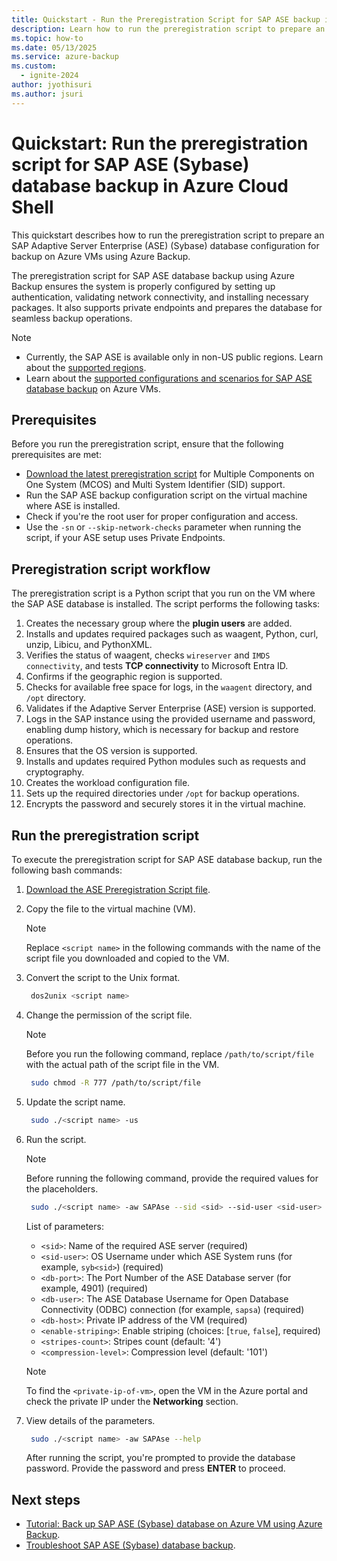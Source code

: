 ```yaml
---
title: Quickstart - Run the Preregistration Script for SAP ASE backup in Azure Cloud Shell
description: Learn how to run the preregistration script to prepare an SAP ASE (Sybase) database configuration for backup on Azure VMs using Azure Backup.
ms.topic: how-to
ms.date: 05/13/2025
ms.service: azure-backup
ms.custom:
  - ignite-2024
author: jyothisuri
ms.author: jsuri
---
```


# Quickstart: Run the preregistration script for SAP ASE (Sybase) database backup in Azure Cloud Shell

This quickstart describes how to run the preregistration script to prepare an SAP Adaptive Server Enterprise (ASE) (Sybase) database configuration for backup on Azure VMs using Azure Backup.

The preregistration script for SAP ASE database backup using Azure Backup ensures the system is properly configured by setting up authentication, validating network connectivity, and installing necessary packages. It also supports private endpoints and prepares the database for seamless backup operations.

>[!Note]
>- Currently, the SAP ASE is available only in non-US public regions. Learn about the [supported regions](sap-ase-backup-support-matrix.md#scenario-support-for-sap-ase-sybase-databases-on-azure-vms).
>- Learn about the [supported configurations and scenarios for SAP ASE database backup](sap-ase-backup-support-matrix.md) on Azure VMs.

## Prerequisites

Before you run the preregistration script, ensure that the following prerequisites are met:

- [Download the latest preregistration script](https://aka.ms/preregscriptsapase) for Multiple Components on One System (MCOS)
 and Multi System Identifier (SID) support.
- Run the SAP ASE backup configuration script on the virtual machine where ASE is installed.
- Check if you're the root user for proper configuration and access.
- Use the `-sn` or `--skip-network-checks` parameter when running the script, if your ASE setup uses Private Endpoints.

## Preregistration script workflow

The preregistration script is a Python script that you run on the VM where the SAP ASE database is installed. The script performs the following tasks:

1. Creates the necessary group where the **plugin users** are added.
2. Installs and updates required packages such as waagent, Python, curl, unzip, Libicu, and PythonXML.
3. Verifies the status of waagent, checks `wireserver` and `IMDS connectivity`, and tests **TCP connectivity** to  Microsoft Entra ID.
4. Confirms if the geographic region is supported.
5. Checks for available free space for logs, in the `waagent` directory, and `/opt` directory.
6. Validates if the Adaptive Server Enterprise (ASE) version is supported.
7. Logs in the SAP instance using the provided username and password, enabling dump history, which is necessary for backup and restore operations.
8. Ensures that the OS version is supported.
9. Installs and updates required Python modules such as requests and cryptography.
10. Creates the workload configuration file.
11. Sets up the required directories under `/opt` for backup operations.
12. Encrypts the password and securely stores it in the virtual machine. 

## Run the preregistration script

To execute the preregistration script for SAP ASE database backup, run the following bash commands:

1. [Download the ASE Preregistration Script file](https://aka.ms/preregscriptsapase).
2. Copy the file to the virtual machine (VM).

  
   >[!NOTE]
   >Replace `<script name>` in the following commands with the name of the script file you downloaded and copied to the VM.

3. Convert the script to the Unix format.

   ```bash
    dos2unix <script name>
   ```

4. Change the permission of the script file.

   >[!Note]
   >Before you run the following command, replace `/path/to/script/file` with the actual path of the script file in the VM.

   ```bash
    sudo chmod -R 777 /path/to/script/file
   ```

5. Update the script name.

   ```bash
    sudo ./<script name> -us
   ```

6. Run the script.

    >[!Note]
    >Before running the following command, provide the required values for the placeholders.

    ```bash
     sudo ./<script name> -aw SAPAse --sid <sid> --sid-user <sid-user> --db-port <db-port> --db-user <db-user> --db-host <private-ip-of-vm> --enable-striping <enable-striping>
    ```

   List of parameters:

   - `<sid>`: Name of the required ASE server (required)
   - `<sid-user>`: OS Username under which ASE System runs (for example, `syb<sid>`) (required)
   - `<db-port>`: The Port Number of the ASE Database server (for example, 4901) (required)
   - `<db-user>`: The ASE Database Username for Open Database Connectivity (ODBC) connection (for example, `sapsa`) (required)
   - `<db-host>`: Private IP address of the VM (required)
   - `<enable-striping>`: Enable striping (choices: [`true`, `false`], required)
   - `<stripes-count>`: Stripes count (default: '4')
   - `<compression-level>`: Compression level (default: '101')

    >[!NOTE]
    >To find the `<private-ip-of-vm>`, open the VM in the Azure portal and check the private IP under the **Networking** section.

7. View details of the parameters.

   ```bash
    sudo ./<script name> -aw SAPAse --help
   ```

   After running the script, you're prompted to provide the database password. Provide the password and press **ENTER** to proceed.

## Next steps

- [Tutorial: Back up SAP ASE (Sybase) database on Azure VM using Azure Backup](sap-ase-database-backup-tutorial.md).
- [Troubleshoot SAP ASE (Sybase) database backup](troubleshoot-sap-ase-sybase-database-backup.md).
